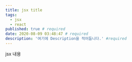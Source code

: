 ```yaml
---
title: jsx title
tags:
  - jsx
  - react
published: true # required
date: 2020-08-09 03:48:47 # required
description: '여기에 Description을 적어둡니다.' #required
---
```


jsx 내용

